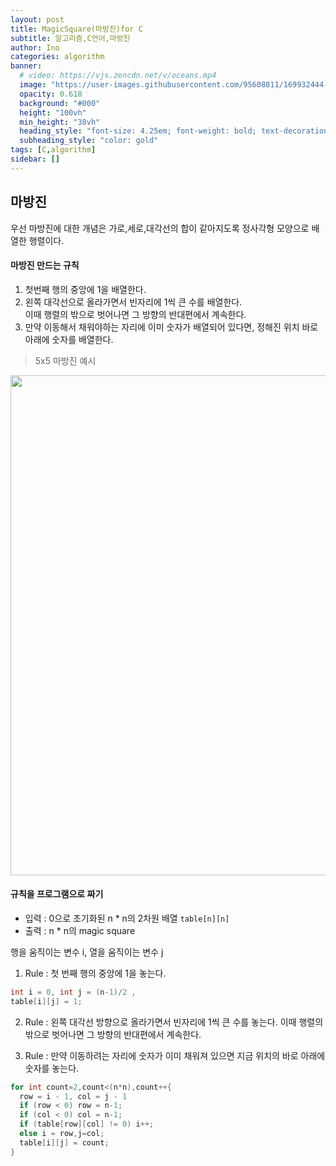 ```yaml
---
layout: post
title: MagicSquare(마방진)for C
subtitle: 알고리즘,C언어,마방진
author: Ino
categories: algorithm
banner:
  # video: https://vjs.zencdn.net/v/oceans.mp4
  image: "https://user-images.githubusercontent.com/95608811/169932444-32124c9a-4013-4864-acf7-59a3db654886.png"
  opacity: 0.618
  background: "#000"
  height: "100vh"
  min_height: "38vh"
  heading_style: "font-size: 4.25em; font-weight: bold; text-decoration: underline"
  subheading_style: "color: gold"
tags: [C,algorithm]
sidebar: []
---   
```

## 마방진

우선 마방진에 대한 개념은 가로,세로,대각선의 합이 같아지도록 정사각형 모양으로 배열한 행렬이다.     

#### 마방진 만드는 규칙     
1) 첫번째 행의 중앙에 1을 배열한다.     
2) 왼쪽 대각선으로 올라가면서 빈자리에 1씩 큰 수를 배열한다.    
이때 행렬의 밖으로 벗어나면 그 방향의 반대편에서 계속한다.    
3) 만약 이동해서 채워야하는 자리에 이미 숫자가 배열되어 있다면, 정해진 위치 바로 아래에 숫자를 배열한다.     
> 5x5 마방진 예시   

<img src="https://user-images.githubusercontent.com/95608811/173228247-33159117-d629-4c6b-8d1f-d9178874049c.png" width="800px">

#### 규칙을 프로그램으로 짜기

- 입력 : 0으로 초기화된 n * n의 2차원 배열 `table[n][n]`
- 출력 : n * n의 magic square   

행을 움직이는 변수 i, 열을 움직이는 변수 j    

1) Rule : 첫 번째 행의 중앙에 1을 놓는다.     
```C
int i = 0, int j = (n-1)/2 ,
table[i][j] = 1;
```

2) Rule : 왼쪽 대각선 방향으로 올라가면서 빈자리에 1씩 큰 수를 놓는다. 이때 행렬의 밖으로 벗어나면 그 방향의 반대편에서 계속한다.   

3) Rule : 만약 이동하려는 자리에 숫자가 이미 채워져 있으면 지금 위치의 바로 아래에 숫자를 놓는다.     

```C
for int count=2,count<(n*n),count++{
  row = i - 1, col = j - 1
  if (row < 0) row = n-1;
  if (col < 0) col = n-1;
  if (table[row][col] != 0) i++;
  else i = row,j=col;
  table[i][j] = count;
}
```
